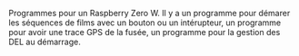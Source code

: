 Programmes pour un Raspberry Zero W.
Il y a un programme pour démarer les séquences de films avec un bouton ou un intérupteur, 
un programme pour avoir une trace GPS de la fusée, 
un programme pour la gestion des DEL au démarrage. 
